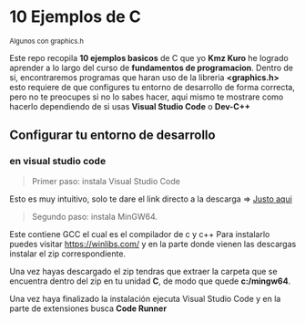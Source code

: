 # 10 Ejemplos de C
<sub>Algunos con graphics.h</sub>

Este repo recopila **10 ejemplos basicos** de C que yo **Kmz Kuro** he logrado aprender a lo largo del curso de **fundamentos de programacion**. Dentro de si, encontraremos programas que haran uso de la libreria **<graphics.h>** esto requiere de que configures tu entorno de desarrollo de forma correcta, pero no te preocupes si no lo sabes hacer, aqui mismo te mostrare como hacerlo dependiendo de si usas **Visual Studio Code** o **Dev-C++**

## Configurar tu entorno de desarrollo

### en visual studio code

> Primer paso: instala Visual Studio Code

Esto es muy intuitivo, solo te dare el link directo a la descarga => [Justo aqui](https://code.visualstudio.com/docs/?dv=win64user)

> Segundo paso: instala MinGW64.

Este contiene GCC el cual es el compilador de c y c++
Para instalarlo puedes visitar https://winlibs.com/ y en la parte donde vienen las descargas instalar el zip correspondiente.

Una vez hayas descargado el zip tendras que extraer la carpeta que se encuentra dentro del zip en tu unidad **C**, de modo que quede **c:/mingw64**.

Una vez haya finalizado la instalación ejecuta Visual Studio Code y en la parte de extensiones busca **Code Runner**